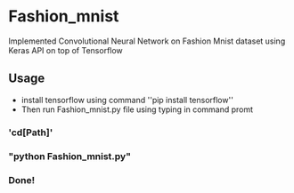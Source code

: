 # Fashion_mnist
 Implemented Convolutional Neural Network on Fashion Mnist dataset using Keras API on top of Tensorflow

## Usage

 * install tensorflow using command ''pip install tensorflow''
 * Then run Fashion_mnist.py file using typing in command promt 

 ### 'cd[Path]'
 ### "python Fashion_mnist.py"
 ### Done!

